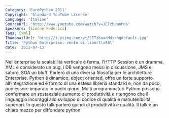 ```yaml
---
Category: 'EuroPython 2011'
Copyright: 'Standard YouTube License'
Language: 'Italian'
SourceUrl: 'http://www.youtube.com/watch?v=JETzbuanMds'
Speakers: [Simone Federici]
Tags: [xml]
ThumbnailUrl: 'http://i.ytimg.com/vi/JETzbuanMds/hqdefault.jpg'
Title: 'Python Enterprise: vento di libert\xE0\'
date: '2011-07-13'
---
```

Nell’enterprise la scalabilità verticale è ferma, l'HTTP Session è un dramma,
XML è considerato un bug, i DB vengono messi in discussione, JMS è saturo, SOA
un bluff. Parlerò di una diversa filosofia per le architetture Enterprise.
Python è dinamico, object oriented, offre un forte supporto all'integrazione
ed è fornito di una estesa libreria standard e, non da poco, può essere
imparato in pochi giorni. Molti programmatori Python possono confermare un
sostanziale aumento di produttività e ritengono che il linguaggio incoraggi
allo sviluppo di codice di qualità e manutenibilità superiori. In questo talk
parlerò quindi di produttività e qualità. Il talk è un chiaro mezzo per
diffondere python.
